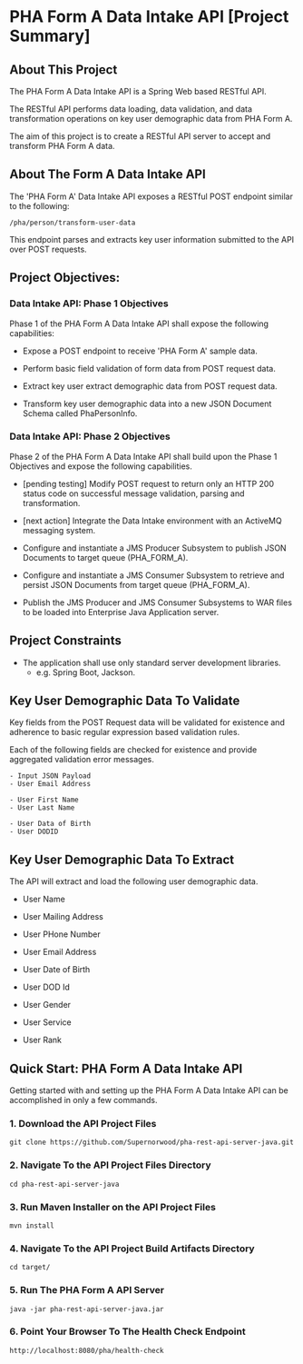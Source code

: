 # PHA Form A Data Intake API [Project Summary]

## About This Project

The PHA Form A Data Intake API is a Spring Web based RESTful API.

The RESTful API performs data loading, data validation, and data transformation operations on key user demographic data from PHA Form A.

The aim of this project is to create a RESTful API server to accept and transform PHA Form A data.

## About The Form A Data Intake API

The 'PHA Form A' Data Intake API exposes a RESTful POST endpoint similar to the following:

`/pha/person/transform-user-data`

This endpoint parses and extracts key user information submitted to the API over POST requests.

## Project Objectives:

### Data Intake API: Phase 1 Objectives

Phase 1 of the PHA Form A Data Intake API shall expose the following capabilities:

- Expose a POST endpoint to receive 'PHA Form A' sample data.
- Perform basic field validation of form data from POST request data.

- Extract key user extract demographic data from POST request data.
- Transform key user demographic data into a new JSON Document Schema called PhaPersonInfo.

### Data Intake API: Phase 2 Objectives

Phase 2 of the PHA Form A Data Intake API shall build upon the Phase 1 Objectives and expose the following capabilities.

- [pending testing] Modify POST request to return only an HTTP 200 status code on successful message validation, parsing and transformation.
- [next action] Integrate the Data Intake environment with an ActiveMQ messaging system.

- Configure and instantiate a JMS Producer Subsystem to publish JSON Documents to target queue (PHA_FORM_A).
- Configure and instantiate a JMS Consumer Subsystem to retrieve and persist JSON Documents from target queue (PHA_FORM_A).

- Publish the JMS Producer and JMS Consumer Subsystems to WAR files to be loaded into Enterprise Java Application server.

## Project Constraints

- The application shall use only standard server development libraries.
    - 	e.g. Spring Boot, Jackson.

## Key User Demographic Data To Validate

Key fields from the POST Request data will be validated for existence and adherence to basic regular expression based validation rules.

Each of the following fields are checked for existence and provide aggregated validation error messages.

    - Input JSON Payload 
    - User Email Address
  
    - User First Name
    - User Last Name
  
    - User Data of Birth
    - User DODID

## Key User Demographic Data To Extract

The API will extract and load the following user demographic data.

- User Name
- User Mailing Address

- User PHone Number
- User Email Address

- User Date of Birth
- User DOD Id

- User Gender
- User Service

- User Rank

## Quick Start: PHA Form A Data Intake API

Getting started with and setting up the PHA Form A Data Intake API can be accomplished in only a few commands.

### 1. Download the API Project Files

`git clone https://github.com/Supernorwood/pha-rest-api-server-java.git`

### 2. Navigate To the API Project Files Directory

`cd pha-rest-api-server-java`

### 3. Run Maven Installer on the API Project Files

`mvn install`

### 4. Navigate To the API Project Build Artifacts  Directory

`cd target/`

### 5. Run The PHA Form A API Server

`java -jar pha-rest-api-server-java.jar`

### 6. Point Your Browser To The Health Check Endpoint

`http://localhost:8080/pha/health-check`
